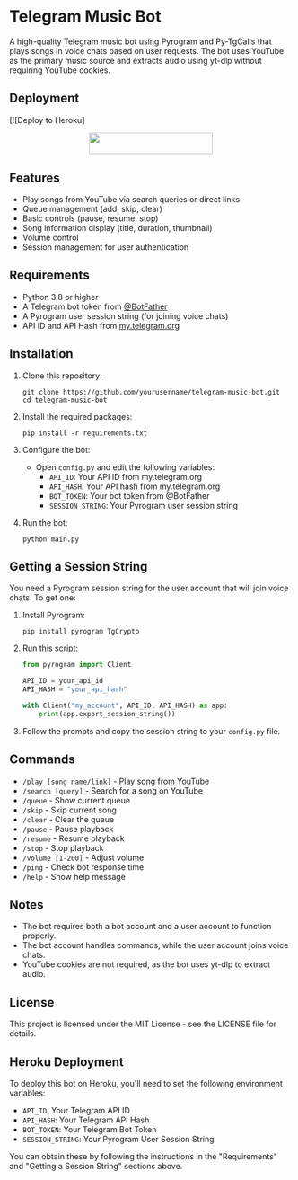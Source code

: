 # Telegram Music Bot

A high-quality Telegram music bot using Pyrogram and Py-TgCalls that plays songs in voice chats based on user requests. The bot uses YouTube as the primary music source and extracts audio using yt-dlp without requiring YouTube cookies.

## Deployment

[![Deploy to Heroku]
<p align="center"><a href="https://dashboard.heroku.com/new?template=https://github.com/kidoocoder/vocal-echo-streamer-bot"> <img src="https://img.shields.io/badge/Deploy%20On%20Heroku-black?style=for-the-badge&logo=heroku" width="220" height="38.45"/></a></p>


## Features

- Play songs from YouTube via search queries or direct links
- Queue management (add, skip, clear)
- Basic controls (pause, resume, stop)
- Song information display (title, duration, thumbnail)
- Volume control
- Session management for user authentication

## Requirements

- Python 3.8 or higher
- A Telegram bot token from [@BotFather](https://t.me/BotFather)
- A Pyrogram user session string (for joining voice chats)
- API ID and API Hash from [my.telegram.org](https://my.telegram.org)

## Installation

1. Clone this repository:
   ```
   git clone https://github.com/yourusername/telegram-music-bot.git
   cd telegram-music-bot
   ```

2. Install the required packages:
   ```
   pip install -r requirements.txt
   ```

3. Configure the bot:
   - Open `config.py` and edit the following variables:
     - `API_ID`: Your API ID from my.telegram.org
     - `API_HASH`: Your API hash from my.telegram.org
     - `BOT_TOKEN`: Your bot token from @BotFather
     - `SESSION_STRING`: Your Pyrogram user session string

4. Run the bot:
   ```
   python main.py
   ```

## Getting a Session String

You need a Pyrogram session string for the user account that will join voice chats. To get one:

1. Install Pyrogram:
   ```
   pip install pyrogram TgCrypto
   ```

2. Run this script:
   ```python
   from pyrogram import Client

   API_ID = your_api_id
   API_HASH = "your_api_hash"

   with Client("my_account", API_ID, API_HASH) as app:
       print(app.export_session_string())
   ```

3. Follow the prompts and copy the session string to your `config.py` file.

## Commands

- `/play [song name/link]` - Play song from YouTube
- `/search [query]` - Search for a song on YouTube
- `/queue` - Show current queue
- `/skip` - Skip current song
- `/clear` - Clear the queue
- `/pause` - Pause playback
- `/resume` - Resume playback
- `/stop` - Stop playback
- `/volume [1-200]` - Adjust volume
- `/ping` - Check bot response time
- `/help` - Show help message

## Notes

- The bot requires both a bot account and a user account to function properly.
- The bot account handles commands, while the user account joins voice chats.
- YouTube cookies are not required, as the bot uses yt-dlp to extract audio.

## License

This project is licensed under the MIT License - see the LICENSE file for details.

## Heroku Deployment

To deploy this bot on Heroku, you'll need to set the following environment variables:

- `API_ID`: Your Telegram API ID
- `API_HASH`: Your Telegram API Hash
- `BOT_TOKEN`: Your Telegram Bot Token
- `SESSION_STRING`: Your Pyrogram User Session String

You can obtain these by following the instructions in the "Requirements" and "Getting a Session String" sections above.
